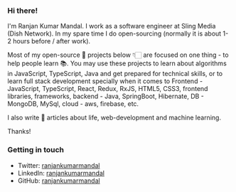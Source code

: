 ### Hi there!
I'm Ranjan Kumar Mandal. I work as a software engineer at Sling Media (Dish Network). In my spare time I do open-sourcing (normally it is about 1-2 hours before / after work).

Most of my open-source 🚀 projects below 👇🏻 are focused on one thing - to help people learn 📚. You may use these projects to learn about algorithms in JavaScript, TypeScript, Java and get prepared for technical skills, or to learn full stack development specially when it comes to Frontend - JavaScript, TypeScript, React, Redux, RxJS, HTML5, CSS3, frontend libraries, frameworks, backend - Java, SpringBoot, Hibernate, DB - MongoDB, MySql, cloud - aws, firebase, etc.

I also write 📝 articles about life, web-development and machine learning.

Thanks!

### Getting in touch
- Twitter: [ranjankumarmandal](https://twitter.com/Ranjan_ok)
- LinkedIn: [ranjankumarmandal](https://www.linkedin.com/in/ranjan-kumar-m-818367158/)
- GitHub: [ranjankumarmandal](https://github.com/ranjankumarmandal)
